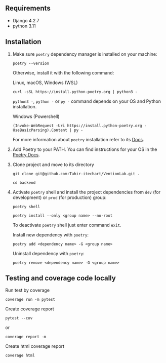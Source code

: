 ## Requirements
 - Django 4.2.7
 - python 3.11

## Installation

1. Make sure `poetry` dependency manager is installed on your machine:

    ```shell
    poetry --version
    ```

    Otherwise, install it with the following command:

    Linux, macOS, Windows (WSL)

    ```shell
    curl -sSL https://install.python-poetry.org | python3 -
    ```

    `python3 -`, `python -` or `py -` command depends on your OS and Python installation.

    Windows (Powershell)

    ```shell
    (Invoke-WebRequest -Uri https://install.python-poetry.org -UseBasicParsing).Content | py -
    ```

    For more information about `poetry` installation refer to its [Docs](https://python-poetry.org/docs/).

2. Add Poetry to your PATH. You can find instructions for your OS in the [Poetry Docs](https://python-poetry.org/docs/#installation).

3. Clone project and move to its directory

    ```shell
    git clone git@github.com:Tahir-itechart/VentionLab.git .
    ```

    ```shell
    cd backend
    ```

4. Activate `poetry` shell and install the project dependencies from `dev` (for development) or `prod` (for production) group:

    ```shell
    poetry shell
    ```

    ```shell
    poetry install --only <group name> --no-root
    ```

    To deactivate `poetry` shell just enter command `exit`.

    Install new dependency with `poetry`:

    ```shell
    poetry add <dependency name> -G <group name>
    ```

    Uninstall dependency with `poetry`:

    ```shell
    poetry remove <dependency name> -G <group name>
    ```

## Testing and coverage code locally
Run test by coverage
```shell
coverage run -m pytest
```  

Create coverage report
```shell
pytest --cov  
```
or 
```shell
coverage report -m 
```
Create html coverage report 
```shell
coverage html
```
